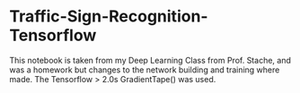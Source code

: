 # Traffic-Sign-Recognition-Tensorflow
 
 This notebook is taken from my Deep Learning Class from Prof. Stache, and was a homework but changes to the network building and training where made.
 The Tensorflow > 2.0s GradientTape() was used.
